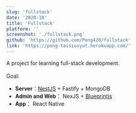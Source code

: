 ```yaml
---
slug: 'fullstack'
date: '2020-10'
title: 'Fullstack'
platform: ''
screenshot: './fullstack.png'
github: 'https://github.com/Pong420/fullstack'
link: 'https://pong-taisiusyut.herokuapp.com/'
---
```


A project for learning full-stack development. <br/><br/>
Goal:

<ul>
  <li>
    <b>Server</b>：<a href="https://nestjs.com/">NestJS</a> + <span>Fastify</span> +
    <span>MongoDB</span>
  </li>
  <li>
    <b>Admin and Web</b>： <span>NexJS</span> +
    <a href="https://blueprintjs.com/docs/">Blueprintjs</a>
  </li>
  <li><b>App</b>： <span>React Native</span></li>
</ul>
